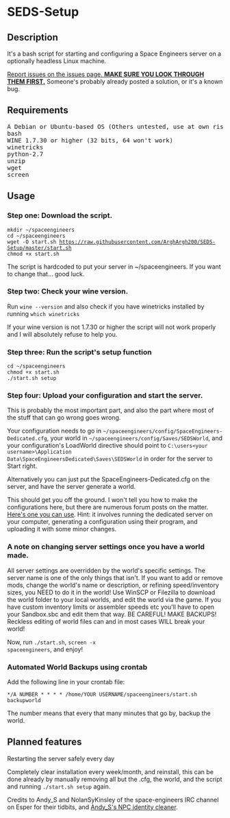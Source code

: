 <h1>SEDS-Setup</h1>

<h2>Description</h2>
It's a bash script for starting and configuring a Space Engineers server on a optionally headless Linux machine.

<a href="https://github.com/ArghArgh200/SEDS-Setup/issues">Report issues on the issues page. <B>MAKE SURE YOU LOOK THROUGH THEM FIRST.</B></a> Someone's probably already posted a solution, or it's a known bug.

<h2>Requirements</h2>

<pre>A Debian or Ubuntu-based OS (Others untested, use at own risk, <a href="https://github.com/ArghArgh200/SEDS-Setup/issues">report success/failures/tweaks to issues</a>)
bash
WINE 1.7.30 or higher (32 bits, 64 won't work)
winetricks
python-2.7
unzip
wget
screen</pre>

<h2>Usage</h2>

<h3>Step one: Download the script.</h3>
<pre><code>mkdir ~/spaceengineers
cd ~/spaceengineers
wget -O start.sh <a href="https://raw.githubusercontent.com/ArghArgh200/SEDS-Setup/master/start.sh">https://raw.githubusercontent.com/ArghArgh200/SEDS-Setup/master/start.sh</a>
chmod +x start.sh</pre></code>
The script is hardcoded to put your server in ~/spaceengineers. If you want to change that... good luck.

<h3>Step two: Check your wine version.</h3>
Run <code>wine --version</code> and also check if you have winetricks installed by running <code>which winetricks</code>

If your wine version is not 1.7.30 or higher the script will not work properly and I will absolutely refuse to help you.

<h3>Step three: Run the script's setup function</h3>
<pre><code>cd ~/spaceengineers
chmod +x start.sh
./start.sh setup</code></pre>

<h3>Step four: Upload your configuration and start the server.</h3>
This is probably the most important part, and also the part where most of the stuff that can go wrong goes wrong.

Your configuration needs to go in <code>~/spaceengineers/config/SpaceEngineers-Dedicated.cfg</code>, your world in <code>~/spaceengineers/config/Saves/SEDSWorld</code>, and your configuration's LoadWorld directive should point to <code>C:\users\<your username>\Application Data\SpaceEngineersDedicated\Saves\SEDSWorld</code> in order for the server to Start right.


Alternatively you can just put the SpaceEngineers-Dedicated.cfg on the server, and have the server generate a world.


This should get you off the ground. I won't tell you how to make the configurations here, but there are numerous forum posts on the matter. <a href="http://forums.keenswh.com/post/6922069">Here's one you can use</a>. Hint: it involves running the dedicated server on your computer, generating a configuration using their program, and uploading it with some minor changes.

<h3>A note on changing server settings once you have a world made.</h3>

All server settings are overridden by the world's specific settings. The server name is one of the only things that isn't. If you want to add or remove mods, change the world's name or description, or refining speed/inventory sizes, you NEED to do it in the world! Use WinSCP or Filezilla to download the world folder to your local worlds, and edit the world via the game. If you have custom inventory limits or assembler speeds etc you'll have to open your Sandbox.sbc and edit them that way. BE CAREFUL! MAKE BACKUPS! Reckless editing of world files can and in most cases WILL break your world!

Now, run <code>./start.sh</code>, <code>screen -x spaceengineers</code>, and enjoy!

<h3>Automated World Backups using crontab</h3>
Add the following line in your crontab file:
<pre><code>*/A NUMBER * * * * /home/YOUR USERNAME/spaceengineers/start.sh backupworld</code></pre>
The number means that every that many minutes that go by, backup the world.

<h2>Planned features</h2>
Restarting the server safely every day

Completely clear installation every week/month, and reinstall, this can be done already by manually removing all but the .cfg, the world, and the script and running <code>./start.sh setup</code> again.

Credits to Andy_S and NolanSyKinsley of the space-engineers IRC channel on Esper for their tidbits, and <a href="http://forums.keenswh.com/post/7308307">Andy_S's NPC identity cleaner</a>.
